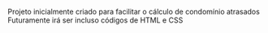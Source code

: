 Projeto inicialmente criado para facilitar o cálculo de condomínio atrasados
Futuramente irá ser incluso códigos de HTML e CSS
